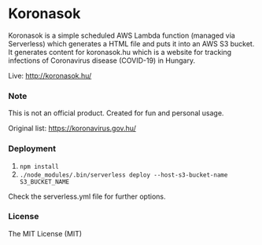 # Koronasok
Koronasok is a simple scheduled AWS Lambda function (managed via Serverless) which generates a HTML file and puts it into an AWS S3 bucket.
It generates content for koronasok.hu which is a website for tracking infections of Coronavirus disease (COVID-19) in Hungary.

Live: http://koronasok.hu/

### Note
This is not an official product. Created for fun and personal usage.

Original list: https://koronavirus.gov.hu/

### Deployment
1. ```npm install```
2. ```./node_modules/.bin/serverless deploy --host-s3-bucket-name S3_BUCKET_NAME```

Check the serverless.yml file for further options.

### License
The MIT License (MIT)
